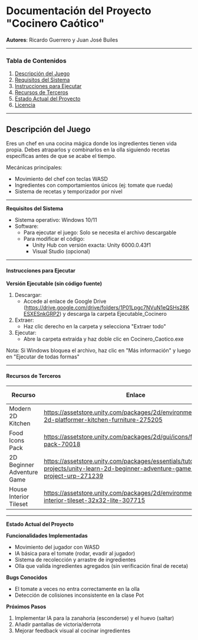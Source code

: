 # **Documentación del Proyecto "Cocinero Caótico"**  
**Autores**: Ricardo Guerrero y Juan José Builes  

---

### **Tabla de Contenidos**  
1. [Descripción del Juego](#descripción-del-juego)  
2. [Requisitos del Sistema](#requisitos-del-sistema)  
3. [Instrucciones para Ejecutar](#instrucciones-para-ejecutar)  
4. [Recursos de Terceros](#recursos-de-terceros)  
5. [Estado Actual del Proyecto](#estado-actual-del-proyecto)  
6. [Licencia](#licencia)  

---

## **Descripción del Juego**  
Eres un chef en una cocina mágica donde los ingredientes tienen vida propia. Debes atraparlos y combinarlos en la olla siguiendo recetas específicas antes de que se acabe el tiempo.  

Mecánicas principales:  
- Movimiento del chef con teclas WASD  
- Ingredientes con comportamientos únicos (ej: tomate que rueda)  
- Sistema de recetas y temporizador por nivel  

---

**Requisitos del Sistema**  
- Sistema operativo: Windows 10/11  
- Software:  
  - Para ejecutar el juego: Solo se necesita el archivo descargable  
  - Para modificar el código:  
    - Unity Hub con versión exacta: Unity 6000.0.43f1  
    - Visual Studio (opcional)  

---

#### **Instrucciones para Ejecutar**  
**Versión Ejecutable (sin código fuente)**  
1. Descargar:  
   - Accede al enlace de Google Drive (https://drive.google.com/drive/folders/1P01Lpgc7NVuN1eQSHs28KESXESnkGRP2) y descarga la carpeta Ejecutable_Cocinero  
2. Extraer:  
   - Haz clic derecho en la carpeta y selecciona "Extraer todo"  
3. Ejecutar:  
   - Abre la carpeta extraída y haz doble clic en Cocinero_Caotico.exe  

Nota: Si Windows bloquea el archivo, haz clic en "Más información" y luego en "Ejecutar de todas formas"  

---

#### **Recursos de Terceros**  

| Recurso               | Enlace | Licencia | Uso en el Proyecto |  
|-----------------------|--------|----------|--------------------|  
| Modern 2D Kitchen | https://assetstore.unity.com/packages/2d/environments/modern-2d-platformer-kitchen-furniture-275205 | Unity EULA | Escenario principal |  
| Food Icons Pack | https://assetstore.unity.com/packages/2d/gui/icons/food-icons-pack-70018 | Unity EULA | Iconos de ingredientes |  
| 2D Beginner Adventure Game | https://assetstore.unity.com/packages/essentials/tutorial-projects/unity-learn-2d-beginner-adventure-game-complete-project-urp-271239 | CC-BY 4.0 | Mecánicas base |  
| House Interior Tileset | https://assetstore.unity.com/packages/2d/environments/house-interior-tileset-32x32-lite-307715 | Unity EULA | Decoración adicional |  

---

**Estado Actual del Proyecto**  

**Funcionalidades Implementadas**  
- Movimiento del jugador con WASD  
- IA básica para el tomate (rodar, evadir al jugador)  
- Sistema de recolección y arrastre de ingredientes  
- Olla que valida ingredientes agregados (sin verificación final de receta)  

**Bugs Conocidos**  
- El tomate a veces no entra correctamente en la olla  
- Detección de colisiones inconsistente en la clase Pot  

**Próximos Pasos**  
1. Implementar IA para la zanahoria (esconderse) y el huevo (saltar)  
2. Añadir pantallas de victoria/derrota  
3. Mejorar feedback visual al cocinar ingredientes  


